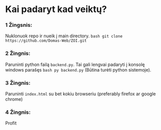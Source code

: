 # Kai padaryt kad veiktų?

### 1 Žingsnis:

Nuklonuok repo ir nueik į main directory.
```bash git clone https://github.com/Domas-Web/ZOI.git```

### 2 Žingnis:

Paruninti python failą `backend.py`. Tai gali lengvai padaryti į konsolę windows parašęs ```bash py backend.py``` (Būtina turėti python sistemoje).

### 3 Žingnis:

Paruninti `index.html` su bet kokiu browseriu (preferably firefox ar google chrome)

### 4 Žingnis:

Profit
